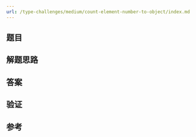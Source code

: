 ```yaml
---
url: /type-challenges/medium/count-element-number-to-object/index.md
---
```

## 题目

## 解题思路

## 答案

## 验证

## 参考
